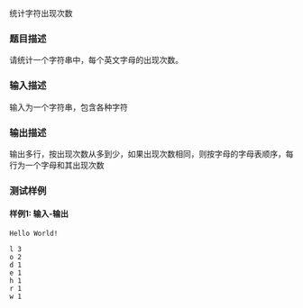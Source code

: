 统计字符出现次数

### 题目描述

请统计一个字符串中，每个英文字母的出现次数。

### 输入描述

输入为一个字符串，包含各种字符

### 输出描述

输出多行，按出现次数从多到少，如果出现次数相同，则按字母的字母表顺序，每行为一个字母和其出现次数

### 测试样例

#### 样例1: 输入-输出

```
Hello World!
```

```
l 3
o 2
d 1
e 1
h 1
r 1
w 1
```

